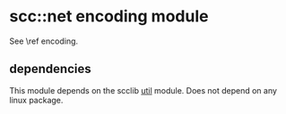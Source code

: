 # scc::net encoding module

See \ref encoding.

## dependencies

This module depends on the scclib [util](../util) module.  Does not depend on any linux package.
